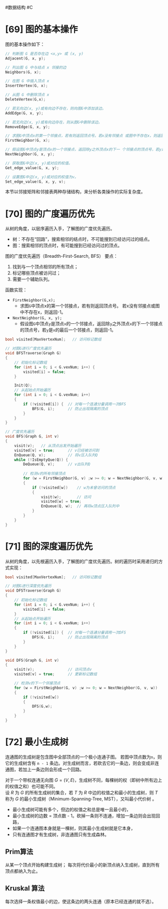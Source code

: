 #数据结构  #C 
# [69] 图的基本操作

图的基本操作如下：
```c
// 判断图 G 是否存在边 <x,y> 或 (x, y) 
Adjacent(G, x, y);

// 列出图 G 中与结点 x 邻接的边
Neighbors(G, x);

// 在图 G 中插入顶点 x 
InsertVertex(G, x);

// 从图 G 中删除顶点 x
DeleteVertex(G,x);

// 若无向边(x, y)或有向边不存在，则向图G中添加该边。 
AddEdge(G, x, y);

// 若无向边(x, y)或有向边存在，则从图G中删除该边。 
RemoveEdge(G, x, y);

// 求图G中顶点x的第一个邻接点，若有则返回顶点号。若x没有邻接点 或图中不存在x，则返回-1。 
FirstNeighbor(G, x);

// 假设图G中顶点y是顶点x的一个邻接点，返回除y之外顶点x的下一 个邻接点的顶点号，若y是x的最后一个邻接点，则返回-1。 
NextNeighbor(G, x, y);

// 获取图G中边(x, y)或对应的权值。 
Get_edge_value(G, x, y);

// 设置图G中边(x, y)或对应的权值为v。
Set_edge_value(G, x, y, v);
```

本节以邻接矩阵和邻接表两种存储结构，来分析各类操作的实际复杂度。

# [70] 图的广度遍历优先
从树的角度，以层序遍历入手，了解图的广度优先遍历。
- 树：不存在“回路”，搜索相邻的结点时，不可能搜到已经访问过的结点。
- 图：搜索相邻的顶点时，有可能搜到已经访问过的顶点。

图的⼴度优先遍历（Breadth-First-Search, BFS）
要点： 
1. 找到与⼀个顶点相邻的所有顶点；
2. 标记哪些顶点被访问过；
3. 需要⼀个辅助队列。

函数实现：
- `FirstNeighbor(G,x);`
	- 求图`G`中顶点x的第⼀个邻接点，若有则返回顶点号。 若x没有邻接点或图中不存在x，则返回-1。 
- `NextNeighbor(G, x, y);`
	- 假设图`G`中顶点`y`是顶点`x`的⼀个邻接点，返回除`y`之外顶点`x`的下⼀个邻接点的顶点号，若`y`是`x`的最后⼀个邻接点，则返回-1。

```c
bool visited[MaxVertexNum];   // 访问标记数组

// 对图G进行广度优先遍历
void BFSTraverse(Graph G)
{
    // 初始化标记数组
    for (int i = 0; i < G.vexNum; i++) {
        visited[i] = false;
    }

    Init(Q);
    // 从起始点开始遍历
    for (int i = 0; i < G.vexNum; i++)
    {
        if (!visited[i]) {  // 对每一个连通分量调用一次BFS
            BFS(G, i);      // 防止出现隔离的顶点
        }
    }
}

// 广度优先遍历
void BFS(Graph G, int v)
{
    visit(v);   // 从顶点出发开始遍历
    visited[v] = true;      // v已经被访问到
    EnQueue(Q, v);          // 将v压入队列Q
    while (!IsEmptyQue(Q)) {
        DeQueue(Q, v);      // v出队列Q
        
        // 检测v的所有邻接顶点
        for (w = FirstNeighbor(G, v) ;w >= 0; w = NextNeighbor(G, v, w))
        {
            if (!visited[w])    // w为未曾访问的顶点
            {
                visit(w);       // 访问
                visited[w] = true;
                EnQueue(Q, w);  // 再将w顶点压入队列中
            }
        }
    }
}
```
# [71] 图的深度遍历优先
从树的角度，以先根遍历入手，了解图的广度优先遍历。树的遍历时采用递归的方式实现：

```c
bool visited[MaxVertexNum];   // 访问标记数组

// 对图G进行深度优先遍历
void DFSTraverse(Graph G)
{
    // 初始化标记数组
    for (int i = 0; i < G.vexNum; i++) {
        visited[i] = false;
    }
    // 从起始点开始遍历
    for (int i = 0; i < G.vexNum; i++)
    {
        if (!visited[i]) {  // 对每一个连通分量调用一次DFS
            DFS(G, i);      // 防止出现隔离的顶点
        }
    }
}

void DFS(Graph G, int v)
{
    visit(v);               // 访问顶点v
    visited[v] = true;      // 更新标记数组

    // 检测v的下一个邻接顶点
    for (w = FirstNeighbor(G, v) ;w >= 0; w = NextNeighbor(G, v, w))
    {
        if (!visited[w])
        {
            DFS(G,w);
        }
    }
}
```

# [72] 最小生成树
连通图的生成树是包含图中全部顶点的一个极小连通子图。
若图中顶点数为`n`，则它的生成树含有 `n - 1` 条边。对生成树而言，若砍去它的一条边，则会变成非连通图，若加上一条边则会形成一个回路。

对于⼀个带权连通⽆向图 $G = (V, E)$，⽣成树不同，每棵树的权（即树中所有边上的权值之和）也可能不同。  
设 $R$ 为 $G$ 的所有⽣成树的集合，若 $T$ 为 $R$ 中边的权值之和最⼩的⽣成树，则 $T$ 称为 $G$ 的最⼩⽣成树（Minimum-Spanning-Tree, MST），又叫最小代价树 。

- 最小生成树可能有多个，但边的权值之和总是唯⼀且最⼩的，
- 最小生成树的边数 = 顶点数 - 1。砍掉⼀条则不连通，增加⼀条边则会出现回路，
- 如果⼀个连通图本身就是⼀棵树，则其最⼩⽣成树就是它本身，
- 只有连通图才有⽣成树，非连通图只有⽣成森林。

## Prim算法
从某⼀个顶点开始构建⽣成树；
每次将代价最⼩的新顶点纳入生成树，直到所有顶点都纳入为止。

## Kruskal 算法
每次选择⼀条权值最小的边，使这条边的两头连通（原本已经连通的就不选）。